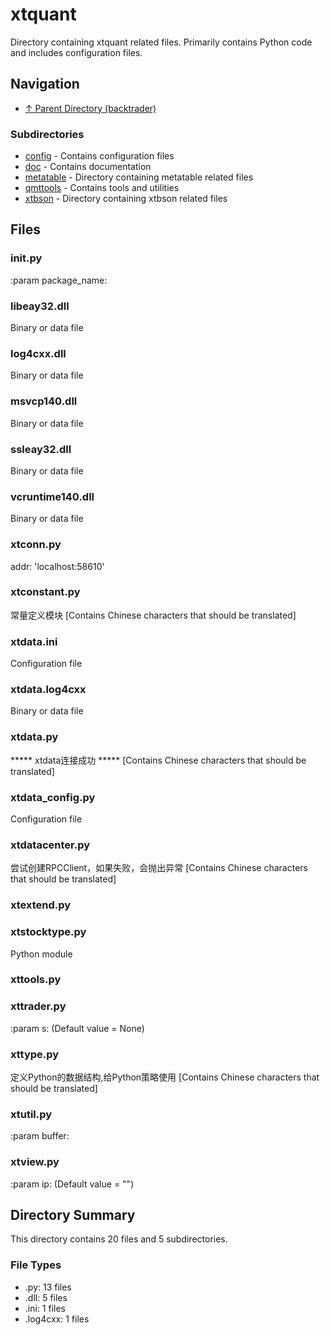 # xtquant

Directory containing xtquant related files. Primarily contains Python code and includes configuration files.

## Navigation

* [↑ Parent Directory (backtrader)](../README.md)

### Subdirectories

* [config](config/README.md) - Contains configuration files
* [doc](doc/README.md) - Contains documentation
* [metatable](metatable/README.md) - Directory containing metatable related files
* [qmttools](qmttools/README.md) - Contains tools and utilities
* [xtbson](xtbson/README.md) - Directory containing xtbson related files

## Files

### __init__.py

:param package_name:

### libeay32.dll

Binary or data file

### log4cxx.dll

Binary or data file

### msvcp140.dll

Binary or data file

### ssleay32.dll

Binary or data file

### vcruntime140.dll

Binary or data file

### xtconn.py

addr: 'localhost:58610'

### xtconstant.py

常量定义模块 [Contains Chinese characters that should be translated]

### xtdata.ini

Configuration file

### xtdata.log4cxx

Binary or data file

### xtdata.py

***** xtdata连接成功 ***** [Contains Chinese characters that should be translated]

### xtdata_config.py

Configuration file

### xtdatacenter.py

尝试创建RPCClient，如果失败，会抛出异常 [Contains Chinese characters that should be translated]

### xtextend.py



### xtstocktype.py

Python module

### xttools.py



### xttrader.py

:param s:  (Default value = None)

### xttype.py

定义Python的数据结构,给Python策略使用 [Contains Chinese characters that should be translated]

### xtutil.py

:param buffer:

### xtview.py

:param ip:  (Default value = "")


## Directory Summary

This directory contains 20 files and 5 subdirectories.

### File Types

* .py: 13 files
* .dll: 5 files
* .ini: 1 files
* .log4cxx: 1 files
